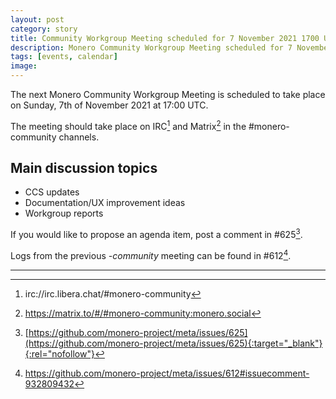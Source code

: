 ```yaml
---
layout: post
category: story
title: Community Workgroup Meeting scheduled for 7 November 2021 1700 UTC
description: Monero Community Workgroup Meeting scheduled for 7 November 2021 1700 UTC on IRC and Matrix.
tags: [events, calendar]
image: 
---
```


The next Monero Community Workgroup Meeting is scheduled to take place on Sunday, 7th of November 2021 at 17:00 UTC.

The meeting should take place on IRC[^1] and Matrix[^2] in the #monero-community channels.

## Main discussion topics

- CCS updates
- Documentation/UX improvement ideas
- Workgroup reports

If you would like to propose an agenda item, post a comment in #625[^3].

Logs from the previous *-community* meeting can be found in #612[^4].

---

[^1]: irc://irc.libera.chat/#monero-community
[^2]: https://matrix.to/#/#monero-community:monero.social
[^3]: [https://github.com/monero-project/meta/issues/625](https://github.com/monero-project/meta/issues/625){:target="_blank"}{:rel="nofollow"}
[^4]: https://github.com/monero-project/meta/issues/612#issuecomment-932809432
